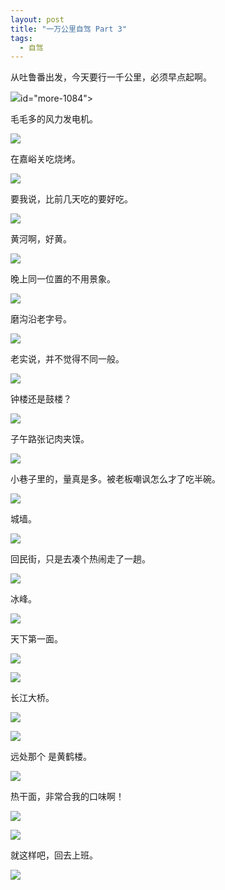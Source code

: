 ```yaml
---
layout: post
title: "一万公里自驾 Part 3"
tags: 
  - 自驾
---
```


从吐鲁番出发，今天要行一千公里，必须早点起啊。

![](/images/2016-10-10-drive-ten-thousand-kilometers-part1/IMG_1176.jpg)id="more-1084"></span></p><p>

毛毛多的风力发电机。

![](/images/2016-10-10-drive-ten-thousand-kilometers-part1/IMG_1179-e1484872676382.jpg)

在嘉峪关吃烧烤。

![](/images/2016-10-10-drive-ten-thousand-kilometers-part1/IMG_1194-e1484872720363.jpg)

要我说，比前几天吃的要好吃。

![](/images/2016-10-10-drive-ten-thousand-kilometers-part1/IMG_1196-e1484872754726.jpg)

黄河啊，好黄。

![](/images/2016-10-10-drive-ten-thousand-kilometers-part1/IMG_1207.jpg)

晚上同一位置的不用景象。

![](/images/2016-10-10-drive-ten-thousand-kilometers-part1/IMG_1209.jpg)

磨沟沿老字号。

![](/images/2016-10-10-drive-ten-thousand-kilometers-part1/IMG_1210-e1484872845460.jpg)

老实说，并不觉得不同一般。

![](/images/2016-10-10-drive-ten-thousand-kilometers-part1/IMG_1211.jpg)

钟楼还是鼓楼？

![](/images/2016-10-10-drive-ten-thousand-kilometers-part1/IMG_1212.jpg)

子午路张记肉夹馍。

![](/images/2016-10-10-drive-ten-thousand-kilometers-part1/IMG_1216.jpg)

小巷子里的，量真是多。被老板嘲讽怎么才了吃半碗。

![](/images/2016-10-10-drive-ten-thousand-kilometers-part1/IMG_1221.jpg)

城墙。

![](/images/2016-10-10-drive-ten-thousand-kilometers-part1/IMG_1223.jpg)

回民街，只是去凑个热闹走了一趟。

![](/images/2016-10-10-drive-ten-thousand-kilometers-part1/IMG_1230-e1484873206220.jpg)

冰峰。

![](/images/2016-10-10-drive-ten-thousand-kilometers-part1/IMG_1252-e1484873256135.jpg)

天下第一面。

![](/images/2016-10-10-drive-ten-thousand-kilometers-part1/IMG_1255.jpg)

![](/images/2016-10-10-drive-ten-thousand-kilometers-part1/IMG_1256-e1484873286282.jpg)

长江大桥。

![](/images/2016-10-10-drive-ten-thousand-kilometers-part1/IMG_1265.jpg)

![](/images/2016-10-10-drive-ten-thousand-kilometers-part1/IMG_1286.jpg)

远处那个 是黄鹤楼。

![](/images/2016-10-10-drive-ten-thousand-kilometers-part1/IMG_1280-e1484873321445.jpg)

热干面，非常合我的口味啊！

![](/images/2016-10-10-drive-ten-thousand-kilometers-part1/IMG_1287-e1484873391919.jpg)

![](/images/2016-10-10-drive-ten-thousand-kilometers-part1/IMG_1289.jpg)

就这样吧，回去上班。

![](/images/2016-10-10-drive-ten-thousand-kilometers-part1/IMG_1292.jpg)